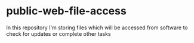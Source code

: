# public-web-file-access
In this repository I'm storing files which will be accessed from software to check for updates or complete other tasks
